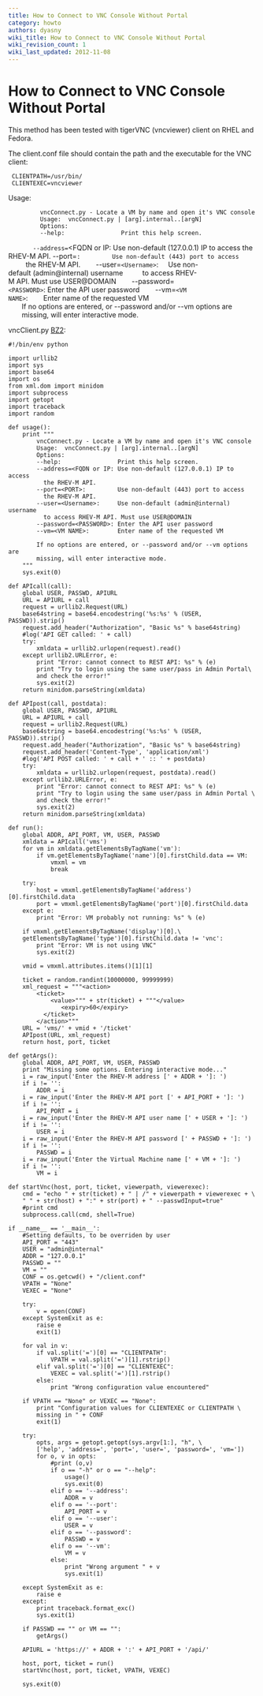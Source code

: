 ```yaml
---
title: How to Connect to VNC Console Without Portal
category: howto
authors: dyasny
wiki_title: How to Connect to VNC Console Without Portal
wiki_revision_count: 1
wiki_last_updated: 2012-11-08
---
```


<!-- TODO: Content review -->

# How to Connect to VNC Console Without Portal

This method has been tested with tigerVNC (vncviewer) client on RHEL and Fedora.

The client.conf file should contain the path and the executable for the VNC client:

     CLIENTPATH=/usr/bin/
     CLIENTEXEC=vncviewer

Usage:

             vncConnect.py - Locate a VM by name and open it's VNC console
             Usage:  vncConnect.py | [arg].internal..[argN]
             Options:
             --help:                Print this help screen.
`       --address=`<FQDN or IP: Use non-default (127.0.0.1) IP to access
          the RHEV-M API.
        --port=<PORT>`:         Use non-default (443) port to access`
               the RHEV-M API.
             --user=`<Username>`:     Use non-default (admin@internal) username
               to access RHEV-M API. Must use USER@DOMAIN
             --password=`<PASSWORD>`: Enter the API user password
             --vm=`<VM NAME>`:        Enter name of the requested VM
             If no options are entered, or --password and/or --vm options are
             missing, will enter interactive mode.

vncClient.py [BZ2](http://resources.ovirt.org/old-site-files/wiki/VncClient.bz2):

    #!/bin/env python

    import urllib2
    import sys
    import base64
    import os
    from xml.dom import minidom
    import subprocess
    import getopt
    import traceback
    import random

    def usage():
        print """
            vncConnect.py - Locate a VM by name and open it's VNC console
            Usage:  vncConnect.py | [arg].internal..[argN]
            Options:
            --help:                Print this help screen.
            --address=<FQDN or IP: Use non-default (127.0.0.1) IP to access
              the RHEV-M API.
            --port=<PORT>:         Use non-default (443) port to access
              the RHEV-M API.
            --user=<Username>:     Use non-default (admin@internal) username
              to access RHEV-M API. Must use USER@DOMAIN
            --password=<PASSWORD>: Enter the API user password
            --vm=<VM NAME>:        Enter name of the requested VM

            If no options are entered, or --password and/or --vm options are
            missing, will enter interactive mode.
        """
        sys.exit(0)

    def APIcall(call):
        global USER, PASSWD, APIURL
        URL = APIURL + call
        request = urllib2.Request(URL)
        base64string = base64.encodestring('%s:%s' % (USER, PASSWD)).strip()
        request.add_header("Authorization", "Basic %s" % base64string)
        #log('API GET called: ' + call)
        try:
            xmldata = urllib2.urlopen(request).read()
        except urllib2.URLError, e:
            print "Error: cannot connect to REST API: %s" % (e)
            print "Try to login using the same user/pass in Admin Portal\
            and check the error!"
            sys.exit(2)
        return minidom.parseString(xmldata)

    def APIpost(call, postdata):
        global USER, PASSWD, APIURL
        URL = APIURL + call
        request = urllib2.Request(URL)
        base64string = base64.encodestring('%s:%s' % (USER, PASSWD)).strip()
        request.add_header("Authorization", "Basic %s" % base64string)
        request.add_header('Content-Type', 'application/xml')
        #log('API POST called: ' + call + ' :: ' + postdata)
        try:
            xmldata = urllib2.urlopen(request, postdata).read()
        except urllib2.URLError, e:
            print "Error: cannot connect to REST API: %s" % (e)
            print "Try to login using the same user/pass in Admin Portal \
            and check the error!"
            sys.exit(2)
        return minidom.parseString(xmldata)

    def run():
        global ADDR, API_PORT, VM, USER, PASSWD
        xmldata = APIcall('vms')
        for vm in xmldata.getElementsByTagName('vm'):
            if vm.getElementsByTagName('name')[0].firstChild.data == VM:
                vmxml = vm
                break

        try:
            host = vmxml.getElementsByTagName('address')[0].firstChild.data
            port = vmxml.getElementsByTagName('port')[0].firstChild.data
        except e:
            print "Error: VM probably not running: %s" % (e)

        if vmxml.getElementsByTagName('display')[0].\
        getElementsByTagName('type')[0].firstChild.data != 'vnc':
            print "Error: VM is not using VNC"
            sys.exit(2)

        vmid = vmxml.attributes.items()[1][1]

        ticket = random.randint(10000000, 99999999)
        xml_request = """<action>
            <ticket>
                <value>""" + str(ticket) + """</value>
                   <expiry>60</expiry>
              </ticket>
            </action>"""
        URL = 'vms/' + vmid + '/ticket'
        APIpost(URL, xml_request)
        return host, port, ticket

    def getArgs():
        global ADDR, API_PORT, VM, USER, PASSWD
        print "Missing some options. Entering interactive mode..."
        i = raw_input('Enter the RHEV-M address [' + ADDR + ']: ')
        if i != '':
            ADDR = i
        i = raw_input('Enter the RHEV-M API port [' + API_PORT + ']: ')
        if i != '':
            API_PORT = i
        i = raw_input('Enter the RHEV-M API user name [' + USER + ']: ')
        if i != '':
            USER = i
        i = raw_input('Enter the RHEV-M API password [' + PASSWD + ']: ')
        if i != '':
            PASSWD = i
        i = raw_input('Enter the Virtual Machine name [' + VM + ']: ')
        if i != '':
            VM = i

    def startVnc(host, port, ticket, viewerpath, viewerexec):
        cmd = "echo " + str(ticket) + " | /" + viewerpath + viewerexec + \
        " " + str(host) + ":" + str(port) + " --passwdInput=true"
        #print cmd
        subprocess.call(cmd, shell=True)

    if __name__ == '__main__':
        #Setting defaults, to be overriden by user
        API_PORT = "443"
        USER = "admin@internal"
        ADDR = "127.0.0.1"
        PASSWD = ""
        VM = ""
        CONF = os.getcwd() + "/client.conf"
        VPATH = "None"
        VEXEC = "None"

        try:
            v = open(CONF)
        except SystemExit as e:
            raise e
            exit(1)

        for val in v:
            if val.split('=')[0] == "CLIENTPATH":
                VPATH = val.split('=')[1].rstrip()
            elif val.split('=')[0] == "CLIENTEXEC":
                VEXEC = val.split('=')[1].rstrip()
            else:
                print "Wrong configuration value encountered"

        if VPATH == "None" or VEXEC == "None":
            print "Configuration values for CLIENTEXEC or CLIENTPATH \
            missing in " + CONF
            exit(1)

        try:
            opts, args = getopt.getopt(sys.argv[1:], "h", \
            ['help', 'address=', 'port=', 'user=', 'password=', 'vm='])
            for o, v in opts:
                #print (o,v)
                if o == "-h" or o == "--help":
                    usage()
                    sys.exit(0)
                elif o == '--address':
                    ADDR = v
                elif o == '--port':
                    API_PORT = v
                elif o == '--user':
                    USER = v
                elif o == '--password':
                    PASSWD = v
                elif o == '--vm':
                    VM = v
                else:
                    print "Wrong argument " + v
                    sys.exit(1)

        except SystemExit as e:
            raise e
        except:
            print traceback.format_exc()
            sys.exit(1)

        if PASSWD == "" or VM == "":
            getArgs()

        APIURL = 'https://' + ADDR + ':' + API_PORT + '/api/'

        host, port, ticket = run()
        startVnc(host, port, ticket, VPATH, VEXEC)

        sys.exit(0)
